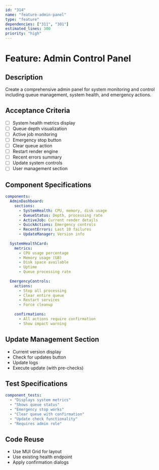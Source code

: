 ```yaml
---
id: "314"
name: "feature-admin-panel"
type: "feature"
dependencies: ["311", "301"]
estimated_lines: 300
priority: "high"
---
```


# Feature: Admin Control Panel

## Description
Create a comprehensive admin panel for system monitoring and control including queue management, system health, and emergency actions.

## Acceptance Criteria
- [ ] System health metrics display
- [ ] Queue depth visualization
- [ ] Active job monitoring
- [ ] Emergency stop button
- [ ] Clear queue action
- [ ] Restart render engine
- [ ] Recent errors summary
- [ ] Update system controls
- [ ] User management section

## Component Specifications
```yaml
components:
  AdminDashboard:
    sections:
      - SystemHealth: CPU, memory, disk usage
      - QueueStatus: Depth, processing rate
      - ActiveJob: Current render details
      - QuickActions: Emergency controls
      - RecentErrors: Last 10 failures
      - UpdateManager: Version info
    
  SystemHealthCard:
    metrics:
      - CPU usage percentage
      - Memory usage (GB)
      - Disk space available
      - Uptime
      - Queue processing rate
    
  EmergencyControls:
    actions:
      - Stop all processing
      - Clear entire queue
      - Restart services
      - Force cleanup
    
    confirmations:
      - All actions require confirmation
      - Show impact warning
```

## Update Management Section
- Current version display
- Check for updates button
- Update logs
- Execute update (with pre-checks)

## Test Specifications
```yaml
component_tests:
  - "Displays system metrics"
  - "Shows queue status"
  - "Emergency stop works"
  - "Clear queue with confirmation"
  - "Update check functionality"
  - "Requires admin role"
```

## Code Reuse
- Use MUI Grid for layout
- Use existing health endpoint
- Apply confirmation dialogs
